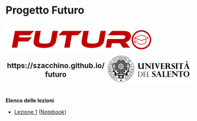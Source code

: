 <!-- .slide: class="cosa-impareremo hidden-h1 h1-fontsize-30 h1-align-left" data-background-image="/sfondi/Cosa Impareremo.webp" data-background-size="contain" -->
# Progetto Futuro

<img src="/futuro.png" style="height:80px"><img src="/unisalento-black.png" style="height:80px; float:right">

<p style="font-size:2vw;text-align:center;font-weight:bold">https://szacchino.github.io/futuro</p>
<p>&nbsp;</p>

<strong>Elenco delle lezioni</strong>
- [Lezione 1](Lezione1.html) ([Notebook](https://colab.research.google.com/drive/1mq1-Qb-WKtdJrPWUowC4USe5SwkKzWl7?usp=sharing))
</li>
</ul>
